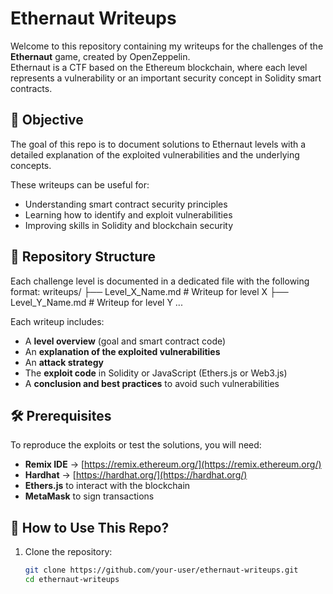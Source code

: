 # Ethernaut Writeups

Welcome to this repository containing my writeups for the challenges of the **Ethernaut** game, created by OpenZeppelin.  
Ethernaut is a CTF based on the Ethereum blockchain, where each level represents a vulnerability or an important security concept in Solidity smart contracts.

## 📌 Objective
The goal of this repo is to document solutions to Ethernaut levels with a detailed explanation of the exploited vulnerabilities and the underlying concepts.  

These writeups can be useful for:
- Understanding smart contract security principles  
- Learning how to identify and exploit vulnerabilities  
- Improving skills in Solidity and blockchain security  

## 📂 Repository Structure
Each challenge level is documented in a dedicated file with the following format:
writeups/ ├── Level_X_Name.md # Writeup for level X ├── Level_Y_Name.md # Writeup for level Y ...

Each writeup includes:
- A **level overview** (goal and smart contract code)
- An **explanation of the exploited vulnerabilities**
- An **attack strategy**
- The **exploit code** in Solidity or JavaScript (Ethers.js or Web3.js)
- A **conclusion and best practices** to avoid such vulnerabilities

## 🛠️ Prerequisites
To reproduce the exploits or test the solutions, you will need:
- **Remix IDE** → [https://remix.ethereum.org/](https://remix.ethereum.org/)
- **Hardhat** → [https://hardhat.org/](https://hardhat.org/)
- **Ethers.js** to interact with the blockchain
- **MetaMask** to sign transactions

## 🚀 How to Use This Repo?
1. Clone the repository:
   ```sh
   git clone https://github.com/your-user/ethernaut-writeups.git
   cd ethernaut-writeups
   ```
